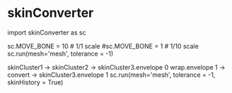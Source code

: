 # skinConverter

import skinConverter as sc

sc.MOVE_BONE = 10 # 1/1 scale
#sc.MOVE_BONE = 1 # 1/10 scale
sc.run(mesh='mesh',  tolerance = -1)


skinCluster1 -> 
skinCluster2 -> 
                  skinCluster3.envelope 0
                  wrap.envelope 1
                                            -> convert -> skinCluster3.envelope 1
sc.run(mesh='mesh',  tolerance = -1, skinHistory = True)
